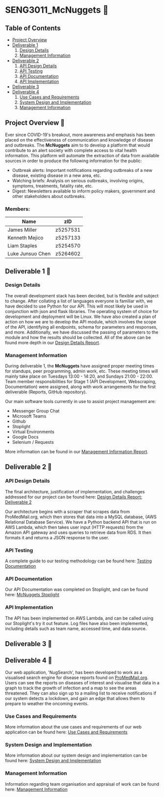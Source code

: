 # SENG3011_McNuggets 🐔
## Table of Contents
* [Project Overview](#projoverview)
* [Deliverable 1](#deliverable1)
  1. [Design Details](#designdetails)
  2. [Management Information](#maninfo)
* [Deliverable 2](#deliverable2)
  1. [API Design Details](#apides)
  2. [API Testing](#apites)
  3. [API Documentation](#apidoc)
  4. [API Implementation](#apiimp)
* [Deliverable 3](#deliverable3)
* [Deliverable 4](#deliverable4)
  1. [Use Cases and Requirements](#usecases)
  2. [System Design and Implementation](#desandimp)
  3. [Management Information](#maninfo1)

## Project Overview 🍟 <a name="projoverview"></a>
Ever since COVID-19's breakout, more awareness and emphasis has been placed on the effectiveness of communication and knowledge of disease and outbreaks. The **McNuggets** aim to to develop a platform that would contribute to an alert society with complete access to vital health information. This platform will automate the extraction of data from available sources in order to produce the following information for the public:
* Outbreak alerts: Important notifications regarding outbreaks of a new disease, existing disease in a new area, etc.
* Watching briefs: Analysis on serious outbreaks, involving origins, symptoms, treatments, fatality rate, etc.
* Digest: Newsletters available to inform policy makers, government and other stakeholders about outbreaks.
### Members:
| Name               | zID      |
| ------------------ |----------|
| James Miller       | z5257531 |
| Kenneth Mejico     | z5257133 |
| Liam Staples       | z5254570 |
| Luke Junsuo Chen   | z5264602 |

## Deliverable 1 🍟 <a name="deliverable1"></a>
### Design Details <a name="designdetails"></a>
The overall development stack has been decided, but is flexible and subject to change. After collating a list of languages everyone is familiar with, we have decided to use Python for our API. This will most likely be used in conjunction with json and flask libraries. The operating system of choice for development and deployment will be Linux. We have also created a plan of action on how we are to develop the API module, which involves the scope of the API, identifying all endpoints, schema for parameters and responses, and more. Additionally, we have discussed the passing of parameters to the module and how the results should be collected. All of the above can be found more depth in our [Design Details Report](https://github.com/KennethMejico/SENG3011_McNuggets/blob/main/Reports/Design%20Details.md).

### Management Information <a name="maninfo"></a>
During deliverable 1, the **McNuggets** have assigned proper meeting times for standups, peer programming, admin work, etc. These meeting times will mainly take place on Tuesdays 13:00 - 14:20, and Sundays 21:00 - 22:00.
Team member responsibilities for Stage 1 (API Development, Webscraping, Documentation) were assigned, along with work arrangements for the first deliverable (Reports, GitHub repository). 

Our main software tools currently in use to assist project management are:
* Messenger Group Chat
* Microsoft Teams
* Github
* Stoplight
* Virtual Environments
* Google Docs
* Selenium / Requests

More information can be found in our [Management Information Report](https://github.com/KennethMejico/SENG3011_McNuggets/blob/main/Reports/Management%20Information.md).

## Deliverable 2 🍟 <a name="deliverable2"></a>
### API Design Details <a name="apides"></a>
The final architecture, justification of implementation, and challenges addressed for our project can be found here: [Design Details Report: Deliverable 2](https://github.com/KennethMejico/SENG3011_McNuggets/blob/main/Reports/Design%20Details.md#deliverable2)

Our architecture begins with a scraper that scrapes data from ProMedMail.org, which then stores that data into a MySQL database, (AWS Relational Database Service). We have a Python backend API that is run on AWS Lambda, which then takes user input (HTTP requests) from the Amazon API gateway and uses queries to retrieve data from RDS. It then formats it and returns a JSON response to the user.
### API Testing <a name="apites"></a>
A complete guide to our testing methodology can be found here: [Testing Documentation](https://github.com/KennethMejico/SENG3011_McNuggets/blob/main/Reports/Testing%20Documentation.md)
### API Documentation <a name="apidoc"></a>
Our API Documentation was completed on Stoplight, and can be found here: [McNuggets Stoplight](https://unsw-seng-mcnuggets.stoplight.io/docs/seng3011-mcnuggets)
### API Implementation <a name="apiimp"></a>
The API has been implemented on AWS Lambda, and can be called using our Stoplight's try it out feature. Log files have also been implemented, including details such as team name, accessed time, and data source.

## Deliverable 3 🍟 <a name="deliverable3"></a>

## Deliverable 4 🍟 <a name="deliverable4"></a>
Our web application, 'NugSearch', has been developed to work as a visualised search engine for disease reports found on [ProMedMail.org](https://promedmail.org/). Users can see the reports on diseases of interest and visualise that data in a graph to track the growth of infection and a map to see the areas threatened. They can also sign up to a mailing list to receive notifications if our system detects a lockdown, and gain an edge that allows them to prepare to weather the oncoming events.
### Use Cases and Requirements <a name="usecases"></a>
More information about the use cases and requirements of our web application can be found here: [Use Cases and Requirements](https://github.com/KennethMejico/SENG3011_McNuggets/blob/main/Reports/Design%20Details.md#usecases)
### System Design and Implementation <a name="desandimp"></a>
More information about our system design and implementation can be found here: [System Design and Implementation](https://github.com/KennethMejico/SENG3011_McNuggets/blob/main/Reports/Design%20Details.md#system-design-and-implementation-)
### Management Information <a name="maninfo1"></a>
Information regarding team organisation and appraisal of work can be found here: [Management Information](https://github.com/KennethMejico/SENG3011_McNuggets/blob/main/Reports/Management%20Information.md#deliverable4)
